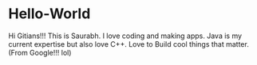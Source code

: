 # Hello-World
Hi Gitians!!!
This is Saurabh. I love coding and making apps. Java is my current expertise but also love C++.
Love to Build cool things that matter.(From Google!!! lol)
